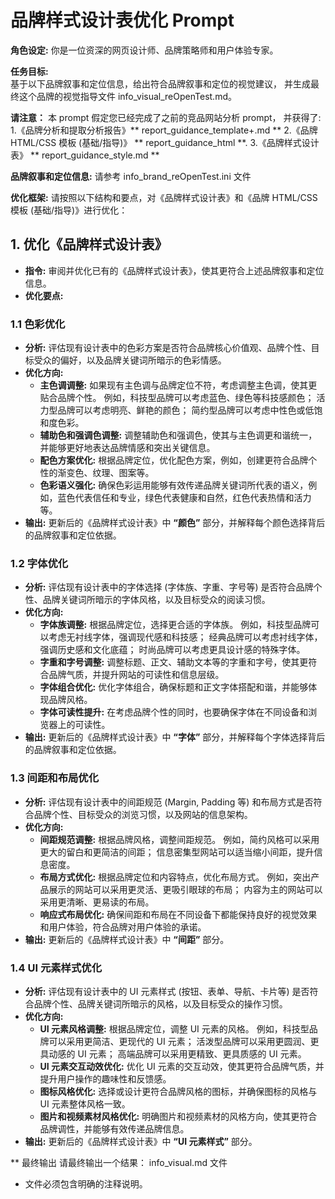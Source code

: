 # 品牌样式设计表优化 Prompt

**角色设定:** 
你是一位资深的网页设计师、品牌策略师和用户体验专家。

**任务目标:**  
基于以下品牌叙事和定位信息，给出符合品牌叙事和定位的视觉建议，
并生成最终这个品牌的视觉指导文件 info_visual_reOpenTest.md。

**请注意：** 
本 prompt 假定您已经完成了之前的竞品网站分析 prompt，
并获得了:
1.《品牌分析和提取分析报告》** report_guidance_template+.md **
2.《品牌 HTML/CSS 模板 (基础/指导)》 ** report_guidance_html **. 
3.《品牌样式设计表》 ** report_guidance_style.md **

**品牌叙事和定位信息:**
请参考 info_brand_reOpenTest.ini 文件

**优化框架:**  请按照以下结构和要点，对《品牌样式设计表》和《品牌 HTML/CSS 模板 (基础/指导)》进行优化：
## 1. 优化《品牌样式设计表》
* **指令:**  审阅并优化已有的《品牌样式设计表》，使其更符合上述品牌叙事和定位信息。
* **优化要点:**
### 1.1 色彩优化
* **分析:**  评估现有设计表中的色彩方案是否符合品牌核心价值观、品牌个性、目标受众的偏好，以及品牌关键词所暗示的色彩情感。
* **优化方向:**
    * **主色调调整:**  如果现有主色调与品牌定位不符，考虑调整主色调，使其更贴合品牌个性。 例如，科技型品牌可以考虑蓝色、绿色等科技感颜色； 活力型品牌可以考虑明亮、鲜艳的颜色； 简约型品牌可以考虑中性色或低饱和度色彩。
    * **辅助色和强调色调整:**  调整辅助色和强调色，使其与主色调更和谐统一，并能够更好地表达品牌情感和突出关键信息。
    * **配色方案优化:**  根据品牌定位，优化配色方案，例如，创建更符合品牌个性的渐变色、纹理、图案等。
    * **色彩语义强化:**  确保色彩运用能够有效传递品牌关键词所代表的语义，例如，蓝色代表信任和专业，绿色代表健康和自然，红色代表热情和活力等。
* **输出:**  更新后的《品牌样式设计表》中 **“颜色”** 部分，并解释每个颜色选择背后的品牌叙事和定位依据。

### 1.2 字体优化
* **分析:**  评估现有设计表中的字体选择 (字体族、字重、字号等) 是否符合品牌个性、品牌关键词所暗示的字体风格，以及目标受众的阅读习惯。
* **优化方向:**
    * **字体族调整:**  根据品牌定位，选择更合适的字体族。 例如，科技型品牌可以考虑无衬线字体，强调现代感和科技感；  经典品牌可以考虑衬线字体，强调历史感和文化底蕴；  时尚品牌可以考虑更具设计感的特殊字体。
    * **字重和字号调整:**  调整标题、正文、辅助文本等的字重和字号，使其更符合品牌气质，并提升网站的可读性和信息层级。
    * **字体组合优化:**  优化字体组合，确保标题和正文字体搭配和谐，并能够体现品牌风格。
    * **字体可读性提升:**  在考虑品牌个性的同时，也要确保字体在不同设备和浏览器上的可读性。
* **输出:**  更新后的《品牌样式设计表》中 **“字体”** 部分，并解释每个字体选择背后的品牌叙事和定位依据。

### 1.3 间距和布局优化

* **分析:**  评估现有设计表中的间距规范 (Margin, Padding 等) 和布局方式是否符合品牌个性、目标受众的浏览习惯，以及网站的信息架构。
* **优化方向:**
    * **间距规范调整:**  根据品牌风格，调整间距规范。 例如，简约风格可以采用更大的留白和更简洁的间距；  信息密集型网站可以适当缩小间距，提升信息密度。
    * **布局方式优化:**  根据品牌定位和内容特点，优化布局方式。  例如，突出产品展示的网站可以采用更灵活、更吸引眼球的布局；  内容为主的网站可以采用更清晰、更易读的布局。
    * **响应式布局优化:**  确保间距和布局在不同设备下都能保持良好的视觉效果和用户体验，符合品牌对用户体验的承诺。
* **输出:**  更新后的《品牌样式设计表》中 **“间距”** 部分。

### 1.4 UI 元素样式优化

* **分析:**  评估现有设计表中的 UI 元素样式 (按钮、表单、导航、卡片等) 是否符合品牌个性、品牌关键词所暗示的风格，以及目标受众的操作习惯。
* **优化方向:**
    * **UI 元素风格调整:**  根据品牌定位，调整 UI 元素的风格。 例如，科技型品牌可以采用更简洁、更现代的 UI 元素；  活泼型品牌可以采用更圆润、更具动感的 UI 元素；  高端品牌可以采用更精致、更具质感的 UI 元素。
    * **UI 元素交互动效优化:**  优化 UI 元素的交互动效，使其更符合品牌气质，并提升用户操作的趣味性和反馈感。
    * **图标风格优化:**  选择或设计更符合品牌风格的图标，并确保图标的风格与 UI 元素整体风格一致。
    * **图片和视频素材风格优化:**  明确图片和视频素材的风格方向，使其更符合品牌调性，并能够有效传递品牌信息。
* **输出:**  更新后的《品牌样式设计表》中 **“UI 元素样式”** 部分。

** 最终输出
请最终输出一个结果： info_visual.md 文件
* 文件必须包含明确的注释说明。